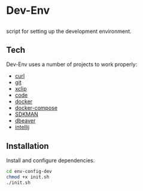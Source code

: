 # Dev-Env

## 

script for setting up the development environment.

## Tech

Dev-Env uses a number of  projects to work properly:

- [curl](https://curl.se/)
- [git](https://git-scm.com/)
- [xclip](https://github.com/astrand/xclip)
- [code](https://code.visualstudio.com/)
- [docker](https://www.docker.com/)
- [docker-compose](https://docs.docker.com/compose/)
- [SDKMAN](https://sdkman.io/)
- [dbeaver](https://dbeaver.io/)
- [intellij](https://www.jetbrains.com/pt-br/idea/)

## Installation

Install and configure dependencies.

```sh
cd env-config-dev
chmod +x init.sh
./init.sh
```
